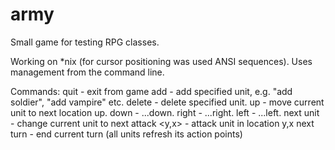 # army
Small game for testing RPG classes.

Working on *nix (for cursor positioning was used ANSI sequences).
Uses management from the command line.

Commands:
quit - exit from game
add <unit> - add specified unit, e.g. "add soldier", "add vampire" etc.
delete <unit> - delete specified unit.
up - move current unit to next location up.
down - ...down.
right - ...right.
left - ...left.
next unit - change current unit to next
attack <y,x> - attack unit in location y,x
next turn - end current turn (all units refresh its action points)
